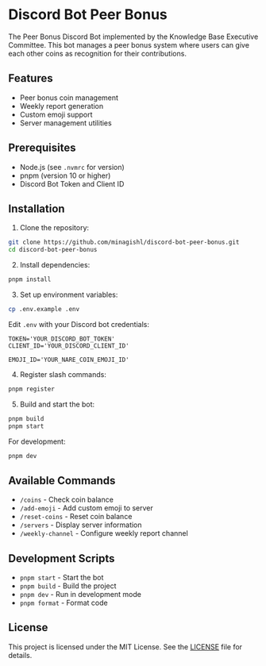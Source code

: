 # Discord Bot Peer Bonus

The Peer Bonus Discord Bot implemented by the Knowledge Base Executive Committee. This bot manages a peer bonus system where users can give each other coins as recognition for their contributions.

## Features

- Peer bonus coin management
- Weekly report generation
- Custom emoji support
- Server management utilities

## Prerequisites

- Node.js (see `.nvmrc` for version)
- pnpm (version 10 or higher)
- Discord Bot Token and Client ID

## Installation

1. Clone the repository:

```bash
git clone https://github.com/minagishl/discord-bot-peer-bonus.git
cd discord-bot-peer-bonus
```

2. Install dependencies:

```bash
pnpm install
```

3. Set up environment variables:

```bash
cp .env.example .env
```

Edit `.env` with your Discord bot credentials:

```env
TOKEN='YOUR_DISCORD_BOT_TOKEN'
CLIENT_ID='YOUR_DISCORD_CLIENT_ID'

EMOJI_ID='YOUR_NARE_COIN_EMOJI_ID'
```

4. Register slash commands:

```bash
pnpm register
```

5. Build and start the bot:

```bash
pnpm build
pnpm start
```

For development:

```bash
pnpm dev
```

## Available Commands

- `/coins` - Check coin balance
- `/add-emoji` - Add custom emoji to server
- `/reset-coins` - Reset coin balance
- `/servers` - Display server information
- `/weekly-channel` - Configure weekly report channel

## Development Scripts

- `pnpm start` - Start the bot
- `pnpm build` - Build the project
- `pnpm dev` - Run in development mode
- `pnpm format` - Format code

## License

This project is licensed under the MIT License. See the [LICENSE](LICENSE) file for details.
